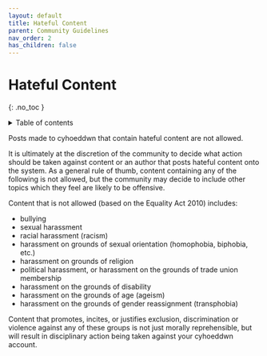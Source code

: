 ```yaml
---
layout: default
title: Hateful Content
parent: Community Guidelines
nav_order: 2
has_children: false
---
```


# Hateful Content
{: .no_toc }

<details close markdown="block">
  <summary>
    Table of contents
  </summary>
  {: .text-delta }
1. TOC
{:toc}
</details>

Posts made to cyhoeddwn that contain hateful content are not allowed.

It is ultimately at the discretion of the community to decide what action should be taken against content or an author that posts hateful content onto the system. As a general rule of thumb, content containing any of the following is not allowed, but the community may decide to include other topics which they feel are likely to be offensive.

Content that is not allowed (based on the Equality Act 2010) includes:

- bullying
- sexual harassment
- racial harassment (racism)
- harassment on grounds of sexual orientation (homophobia, biphobia, etc.)
- harassment on grounds of religion
- political harassment, or harassment on the grounds of trade union membership
- harassment on the grounds of disability
- harassment on the grounds of age (ageism)
- harassment on the grounds of gender reassignment (transphobia)

Content that promotes, incites, or justifies exclusion, discrimination or violence against any of these groups is not just morally reprehensible, but will result in disciplinary action being taken against your cyhoeddwn account.